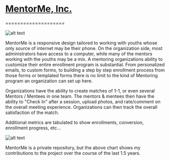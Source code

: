 # [MentorMe, Inc.](http://www.getmentorme.co)
====================

![alt text](https://github.com/Kowser/Ruby_on_Rails_Portfolio/blob/master/images/screenshots-mm.png "MentorMe, Inc. screenshots")

MentorMe is a responsive design tailored to working with youths whose only source of internet may be their phone. On the organization side, most administrators have access to a computer, while many of the mentors working with the youths may be a mix. A mentoring organizations ability to customize their entire enrollment program is substantial. From personalized emails, to custom forms, to building a step by step enrollment process from those forms or templated forms there is no limit to the kind of Mentoring program an organization can set up here.

Organizations have the ability to create matches of 1-1, or even several Mentors / Mentees in one team. The mentors & mentees then have the ability to "Check In" after a session, upload photos, and rate/comment on the overall meeting experience. Organizations can then track the overall satisfaction of the match.

Additional metrics are tabulated to show enrollments, conversion, enrollment progress, etc...

![alt text](https://github.com/Kowser/Ruby_on_Rails_Portfolio/blob/master/images/contributions-mm.png "MentorMe, Inc. contributions chart")

MentorMe is a private repository, but the above chart shows my contributions to the project over the course of the last 1.5 years.
